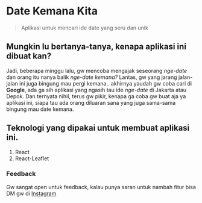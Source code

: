 # Date Kemana Kita

> Aplikasi untuk mencari ide date yang seru dan unik

## Mungkin lu bertanya-tanya, kenapa aplikasi ini dibuat kan?

Jadi, beberapa minggu lalu, gw mencoba mengajak seseorang _nge-date_ dan orang itu nanya balik _nge-date kemana?_
Lantas, gw yang jarang jalan-jalan ini juga bingung mau pergi kemana.. akhirnya yaudah gw coba cari di **Google**,
ada ga sih aplikasi yang ngasih tau ide _nge-date_ di Jakarta atau Depok. Dan ternyata nihil, terus gw pikir, kenapa ga coba gw buat aja ya aplikasi ini, siapa tau ada orang diluaran sana yang juga sama-sama bingung mau date kemana.

## Teknologi yang dipakai untuk membuat aplikasi ini.

1. React
2. React-Leaflet

### Feedback

Gw sangat open untuk feedback, kalau punya saran untuk nambah fitur bisa DM gw di [Instagram](https://www.instagram.com/fadhilhfz)
